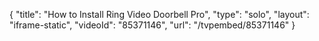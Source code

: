 {
    "title": "How to Install Ring Video Doorbell Pro",
    "type": "solo",
    "layout": "iframe-static",
    "videoId": "85371146",
    "url": "\/tvpembed\/85371146"
}